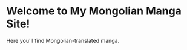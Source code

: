 <!DOCTYPE html>
<html lang="mn">
<head>
    <meta charset="UTF-8">
    <meta name="viewport" content="width=device-width, initial-scale=1.0">
    <title>Mongolian Manga Site</title>
</head>
<body>
    <h1>Welcome to My Mongolian Manga Site!</h1>
    <p>Here you'll find Mongolian-translated manga.</p>
</body>
</html>